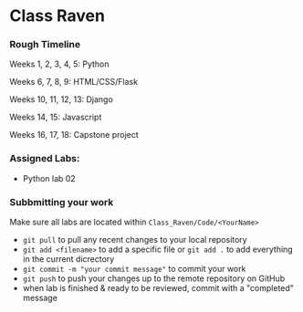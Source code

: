 # Class Raven

### Rough Timeline

Weeks 1, 2, 3, 4, 5: Python 

Weeks 6, 7, 8, 9: HTML/CSS/Flask

Weeks 10, 11, 12, 13: Django

Weeks 14, 15: Javascript

Weeks 16, 17, 18: Capstone project

### Assigned Labs: 
  - Python lab 02
### Subbmitting your work
Make sure all labs are located within `Class_Raven/Code/<YourName>`
- `git pull` to pull any recent changes to your local repository
- `git add <filename>` to add a specific file or `git add .` to add everything in the current dicrectory
- `git commit -m "your commit message"` to commit your work
- `git push` to push your changes up to the remote repository on GitHub
- when lab is finished & ready to be reviewed, commit with a "completed" message
